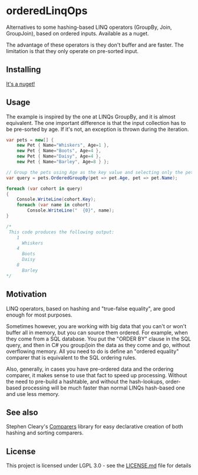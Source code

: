 # orderedLinqOps
Alternatives to some hashing-based LINQ operators (GroupBy, Join, GroupJoin), based on ordered inputs. Available as a nuget.

The advantage of these operators is they don't buffer and are faster.
The limitation is that they only operate on pre-sorted input.

## Installing
[It's a nuget!](https://www.nuget.org/packages/OrderedLinqOps/)

## Usage
The example is inspired by the one at LINQs GroupBy, and it is almost equivalent. The one important difference is that the input collection has to be pre-sorted by age. If it's not, an exception is thrown during the iteration.

```C#
var pets = new[] {
    new Pet { Name="Whiskers", Age=1 },
    new Pet { Name="Boots", Age=4 },
    new Pet { Name="Daisy", Age=4 },
    new Pet { Name="Barley", Age=8 } };

// Group the pets using Age as the key value and selecting only the pet's Name for each value.
var query = pets.OrderedGroupBy(pet => pet.Age, pet => pet.Name);

foreach (var cohort in query)
{
    Console.WriteLine(cohort.Key);
    foreach (var name in cohort)
        Console.WriteLine("  {0}", name);
}

/*
 This code produces the following output:
    1
      Whiskers
    4
      Boots
      Daisy
    8
      Barley
*/
```

## Motivation
LINQ operators, based on hashing and "true-false equality", are good enough for most purposes. 

Sometimes however, you are working with big data that you can't or won't buffer all in memory, but you can source them ordered. For example, when they come from a SQL database. You put the "ORDER BY" clause in the SQL query, and then in C# you group/join the data as they come and go, without overflowing memory. All you need to do is define an "ordered equality" comparer that is equivalent to the SQL ordering rules.

Also, generally, in cases you have pre-ordered data and the ordering comparer, it makes sense to use that fact to speed up processing. Without the need to pre-build a hashtable, and without the hash-lookups, order-based processing will be much faster than normal LINQs hash-based one and use less memory.

## See also
Stephen Cleary's [Comparers](https://github.com/StephenCleary/Comparers) library for easy declarative creation of both hashing and sorting comparers.

## License
This project is licensed under LGPL 3.0 - see the [LICENSE.md](LICENSE.md) file for details

